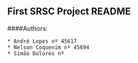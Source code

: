 ## First SRSC Project README

####Authors:

	* André Lopes nº 45617
	* Nelson Coquenim nº 45694
	* Simão Dolores nº 